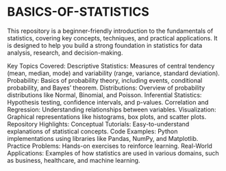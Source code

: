 # BASICS-OF-STATISTICS

This repository is a beginner-friendly introduction to the fundamentals of statistics, covering key concepts, techniques, and practical applications. It is designed to help you build a strong foundation in statistics for data analysis, research, and decision-making.

Key Topics Covered:
Descriptive Statistics: Measures of central tendency (mean, median, mode) and variability (range, variance, standard deviation).
Probability: Basics of probability theory, including events, conditional probability, and Bayes’ theorem.
Distributions: Overview of probability distributions like Normal, Binomial, and Poisson.
Inferential Statistics: Hypothesis testing, confidence intervals, and p-values.
Correlation and Regression: Understanding relationships between variables.
Visualization: Graphical representations like histograms, box plots, and scatter plots.
Repository Highlights:
Conceptual Tutorials: Easy-to-understand explanations of statistical concepts.
Code Examples: Python implementations using libraries like Pandas, NumPy, and Matplotlib.
Practice Problems: Hands-on exercises to reinforce learning.
Real-World Applications: Examples of how statistics are used in various domains, such as business, healthcare, and machine learning.
